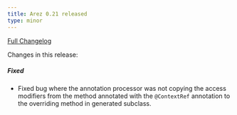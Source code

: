 ```yaml
---
title: Arez 0.21 released
type: minor
---
```


[Full Changelog](https://github.com/arez/arez/compare/v0.20...v0.21)

Changes in this release:

##### Fixed
* Fixed bug where the annotation processor was not copying the access modifiers from the method annotated with the
  `@ContextRef` annotation to the overriding method in generated subclass.
